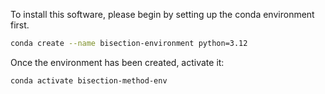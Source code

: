 To install this software, please begin by setting up the conda environment first.
```bash
conda create --name bisection-environment python=3.12
```
Once the environment has been created, activate it:

```bash
conda activate bisection-method-env
```
